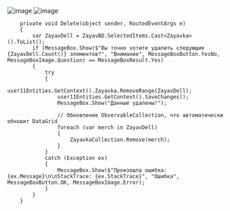 ![image](https://github.com/DumSp1ro/cruDozo/assets/146105715/2e9cbe1d-cb89-4981-b229-746ca78ad3ec)
![image](https://github.com/DumSp1ro/cruDozo/assets/146105715/281bf572-57e7-4ccb-a48b-18d980c1a9fa)

        private void Delete(object sender, RoutedEventArgs e)
        {
            var ZayavDell = ZayavBD.SelectedItems.Cast<Zayavka>().ToList();
            if (MessageBox.Show($"Вы точно хотите удалить следующие {ZayavDell.Count()} элементов?", "Внимание", MessageBoxButton.YesNo, MessageBoxImage.Question) == MessageBoxResult.Yes)
            {
                try
                {
                    user11Entities.GetContext().Zayavka.RemoveRange(ZayavDell);
                    user11Entities.GetContext().SaveChanges();
                    MessageBox.Show("Данные удалены!");

                    // Обновление ObservableCollection, что автоматически обновит DataGrid
                    foreach (var merch in ZayavDell)
                    {
                        ZayavkaCollection.Remove(merch);
                    }
                }
                catch (Exception ex)
                {
                    MessageBox.Show($"Произошла ошибка: {ex.Message}\n\nStackTrace: {ex.StackTrace}", "Ошибка", MessageBoxButton.OK, MessageBoxImage.Error);
                }
            }
        }
